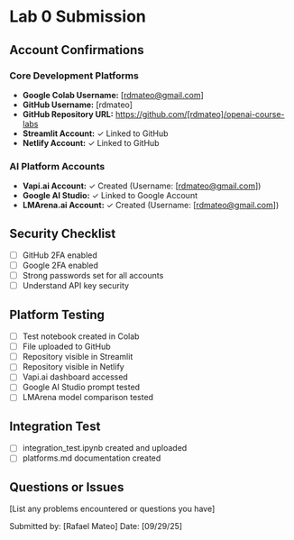 # Lab 0 Submission

## Account Confirmations

### Core Development Platforms
- **Google Colab Username:** [rdmateo@gmail.com]
- **GitHub Username:** [rdmateo]
- **GitHub Repository URL:** https://github.com/[rdmateo]/openai-course-labs
- **Streamlit Account:** ✓ Linked to GitHub
- **Netlify Account:** ✓ Linked to GitHub

### AI Platform Accounts
- **Vapi.ai Account:** ✓ Created (Username: [rdmateo@gmail.com])
- **Google AI Studio:** ✓ Linked to Google Account
- **LMArena.ai Account:** ✓ Created (Username: [rdmateo@gmail.com])

## Security Checklist
- [ ] GitHub 2FA enabled
- [ ] Google 2FA enabled
- [ ] Strong passwords set for all accounts
- [ ] Understand API key security

## Platform Testing
- [ ] Test notebook created in Colab
- [ ] File uploaded to GitHub
- [ ] Repository visible in Streamlit
- [ ] Repository visible in Netlify
- [ ] Vapi.ai dashboard accessed
- [ ] Google AI Studio prompt tested
- [ ] LMArena model comparison tested

## Integration Test
- [ ] integration_test.ipynb created and uploaded
- [ ] platforms.md documentation created

## Questions or Issues
[List any problems encountered or questions you have]

Submitted by: [Rafael Mateo]
Date: [09/29/25]
